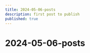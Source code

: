 ```yaml
---
title: 2024-05-06-posts
description: first post to publish
published: true
---
```


# 2024-05-06-posts
